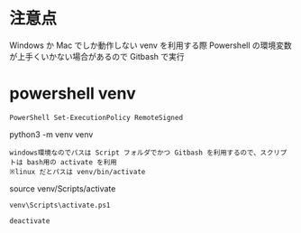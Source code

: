 # 注意点
Windows か Mac でしか動作しない
venv を利用する際 Powershell の環境変数が上手くいかない場合があるので Gitbash で実行


# powershell venv
```
PowerShell Set-ExecutionPolicy RemoteSigned
```
python3 -m venv venv
```
windows環境なのでパスは Script フォルダでかつ Gitbash を利用するので、スクリプトは bash用の activate を利用
※linux だとパスは venv/bin/activate
```
source venv/Scripts/activate
```
venv\Scripts\activate.ps1
```
```
deactivate
```